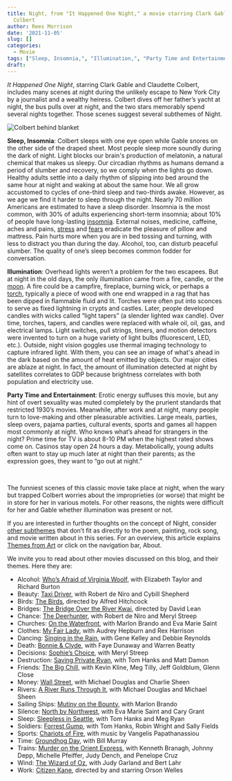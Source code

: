 ```yaml
---
title: Night, from "It Happened One Night," a movie starring Clark Gable and Claudette
  Colbert
author: Rees Morrison
date: '2021-11-05'
slug: []
categories:
  - Movie
tags: ["Sleep, Insomnia,", "Illumination,", "Party Time and Entertainment",]
draft:
---
```


*It Happened One Night*, starring Clark Gable and Claudette Colbert, includes many scenes at night during the unlikely escape to New York City by a journalist and a wealthy heiress.  Colbert dives off her father’s yacht at night, the bus pulls over at night, and the two stars memorably spend several nights together.   Those scenes suggest several subthemes of Night.

<!--more-->

![Colbert behind blanket](/media/NightColbert.jpg)

**Sleep, Insomnia**:   Colbert sleeps with one eye open while Gable snores on the other side of the draped sheet.  Most people sleep more soundly during the dark of night.  Light blocks our brain's production of melatonin, a natural chemical that makes us sleepy.   Our circadian rhythms as humans demand a period of slumber and recovery, so we comply when the lights go down.  Healthy adults settle into a daily rhythm of slipping into bed around the same hour at night and waking at about the same hour.  We all grow accustomed to cycles of one-third sleep and two-thirds awake.  However, as we age we find it harder to sleep through the night.  Nearly 70 million Americans are estimated to have a sleep disorder.  Insomnia is the most common, with 30% of adults experiencing short-term insomnia; about 10% of people have long-lasting [insomnia](https://www.therecoveryvillage.com/mental-health/insomnia/insomnia-statistics/).  External noises, medicine, caffeine, aches and pains, [stress](Invictus) and [fears](stand) eradicate the pleasure of pillow and mattress.  Pain hurts more when you are in bed tossing and turning, with less to distract you than during the day.  Alcohol, too, can disturb peaceful slumber.   The quality of one’s sleep becomes common fodder for conversation.

**Illumination**:   Overhead lights weren’t a problem for the two escapees.  But at night in the old days, the only illumination came from a fire, candle, or the [moon](starry).  A fire could be a campfire, fireplace, burning wick, or perhaps a [torch](http://www.historyoflighting.net/lighting-history/history-of-torches/), typically a piece of wood with one end wrapped in a rag that has been dipped in flammable fluid and lit. Torches were often put into sconces to serve as fixed lightning in crypts and castles.  Later, people developed candles with wicks called “light tapers” (a slender lighted wax candle).  Over time, torches, tapers, and candles were replaced with whale oil, oil, gas, and electrical lamps.  Light switches, pull strings, timers, and motion detectors were invented to turn on a huge variety of light bulbs (fluorescent, LED, etc.). 
Outside, night vision goggles use thermal imaging technology to capture infrared light.  With them, you can see an image of what's ahead in the dark based on the amount of heat emitted by objects.  Our major cities are ablaze at night.  In fact, the amount of illumination detected at night by satellites correlates to GDP because brightness correlates with both population and electricity use.

**Party Time and Entertainment**:  Erotic energy suffuses this movie, but any hint of overt sexuality was muted completely by the prurient standards that restricted 1930’s movies.  Meanwhile, after work and at night, many people turn to love-making and other pleasurable activities.  Large meals, parties, sleep overs, pajama parties, cultural events, sports and games all happen most commonly at night.  Who knows what’s ahead for strangers in the night?  Prime time for TV is about 8-10 PM when the highest rated shows come on.  Casinos stay open 24 hours a day.   Metabolically, young adults often want to stay up much later at night than their parents; as the expression goes, they want to “go out at night.”

&nbsp;

The funniest scenes of this classic movie take place at night, when the wary but trapped Colbert worries about the improprieties (or worse) that might be in store for her in various motels.  For other reasons, the nights were difficult for her and Gable whether illumination was present or not.

If you are interested in further thoughts on the concept of Night, consider [other subthemes]() that don’t fit as directly to the poem, painting, rock song, and movie written about in this series.  For an overview, this article explains [Themes from Art](http://bit.ly/3sRXopI) or click on the navigation bar, About.

We invite you to read about other movies discussed on this blog, and their themes.  Here they are: 

* Alcohol: [Who’s Afraid of Virginia Woolf](https://themesfromart.com/post/2021-02-03-alcohol-woolf-nichols/alcoholwoolfnichols/), with Elizabeth Taylor and Richard Burton
* Beauty: [Taxi Driver](https://themesfromart.com/post/2021-04-21-beauty-taxi-driver-a-movie-with-robert-de-niro-and-cybill-shepherd/beautytaxi/), with Robert de Niro and Cybill Shepherd
* Birds: [The Birds](https://themesfromart.com/post/2021-06-07-birds-the-birds-a-movie-directed-by-alfred-hitchcock/birdsthebirds/), directed by Alfred Hitchcock
* Bridges: [The Bridge Over the River Kwai](https://themesfromart.com/post/2021-07-26-bridges-from-bridge-over-troubled-waters-a-song-by-simon-garfunkel/bridgestroubled/), directed by David Lean
* Chance: [The Deerhunter](https://themesfromart.com/post/2021-03-14-chancewinner/chancewinner/), with Robert de Niro and Meryl Streep
* Churches: [On the Waterfront](https://themesfromart.com/post/2021-05-21-churches-from-on-the-waterfront-a-movie-with-marlon-brando/churcheswaterfront/), with Marlon Brando and Eva Marie Saint
* Clothes: [My Fair Lady](https://themesfromart.com/post/2021-08-30-clothes-from-my-fair-lady-a-movie-starring-audrey-hepburn/clothesfair/), with Audrey Hepburn and Rex Harrison
* Dancing: [Singing in the Rain](https://themesfromart.com/post/2021-09-10-dancing-from-singin-in-the-rain-a-movie-starring-gene-kelley-and-debbie-reynolds/dancingrain/), with Gene Kelley and Debbie Reynolds
* Death: [Bonnie & Clyde](https://themesfromart.com/post/2021-05-03-death-from-bonnie-clyde-a-movie-starring-warren-beatty-and-faye-dunaway/deathbonnie/), with Faye Dunaway and Warren Beatty
* Decisions: [Sophie’s Choice](https://themesfromart.com/post/2021-02-08-decisions-sophie-s-choice-with-meryl-streep/decisionssophies/), with Meryl Streep
* Destruction: [Saving Private Ryan](https://themesfromart.com/post/2021-02-18-destruction-saving-private-ryan-a-movie-by-steven-spielberg/destructionsaving/), with Tom Hanks and Matt Damon
* Friends: [The Big Chill](https://themesfromart.com/post/2021-06-20-friends-the-big-chill-a-movied-directed-by-lawrence-kasdan/friendschill/), with Kevin Kline, Meg Tilly, Jeff Goldblum, Glenn Close
* Money: [Wall Street](https://themesfromart.com/post/2021-10-15-money-from-wall-street-a-movie-starring-michael-douglas-and-michael-sheen/moneywall/), with Michael Douglas and Charlie Sheen
* Rivers: [A River Runs Through It](https://themesfromart.com/post/2021-10-02-rivers-from-a-river-runs-through-it-a-movie-by-robert-redford-starring-brad-pitt/riversruns/), with Michael Douglas and Michael Sheen
* Sailing Ships: [Mutiny on the Bounty](https://themesfromart.com/post/2021-06-26-sailing-ships-mutiny-on-the-bounty-a-movie-with/sailingshipsmutiny/), with Marlon Brando
* Silence: [North by Northwest](https://themesfromart.com/post/silencenorthwest/), with Eva Marie Saint and Cary Grant
* Sleep: [Sleepless in Seattle](https://themesfromart.com/post/2021-09-22-sleep-from-sleepless-in-seattle-a-movie-starring-tom-hanks-and-meg-ryan/sleepsleepless/), with Tom Hanks and Meg Ryan
* Soldiers: [Forrest Gump](https://themesfromart.com/post/2021-08-02-soldiers-from-forrest-gump-a-movie-starring-tom-hanks/soldiersgump/), with Tom Hanks, Robin Wright and Sally Fields
* Sports: [Chariots of Fire](https://themesfromart.com/post/2021-07-12-sports-from-chariots-of-fire-a-movie-about-the-1924-olypics/sportschariots/), with music by Vangelis Papathanassiou
* Time: [Groundhog Day](https://themesfromart.com/post/2021-03-08-time-from-groundhog-day-starring-bill-murray/timegroundhog/), with Bill Murray
* Trains: [Murder on the Orient Express](https://themesfromart.com/post/2021-05-10-trains-from-murder-on-the-orient-express-a-movie-directed-by-sidney-lumet/trainsorient/), with Kenneth Branagh, Johnny Depp, Michelle Pfeiffer, Judy Dench, and Penelope Cruz
* Wind: [The Wizard of Oz](https://themesfromart.com/post/2021-08-12-wind-from-the-wizard-of-oz-a-movie-with-judy-garland/windoz/), with Judy Garland and Bert Lahr 
* Work: [Citizen Kane](https://themesfromart.com/post/2021-02-26-workkane/workkane/), directed by and starring Orson Welles

